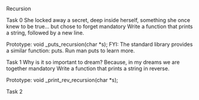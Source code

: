 Recursion

Task 0
She locked away a secret, deep inside herself, something she once knew to be true... but chose to forget
mandatory
Write a function that prints a string, followed by a new line.

Prototype: void _puts_recursion(char *s);
FYI: The standard library provides a similar function: puts. Run man puts to learn more.

Task 1
Why is it so important to dream? Because, in my dreams we are together
mandatory
Write a function that prints a string in reverse.

Prototype: void _print_rev_recursion(char *s);

Task 2

